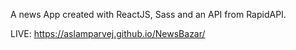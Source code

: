 A news App created with ReactJS, Sass and an API from RapidAPI.

LIVE: https://aslamparvej.github.io/NewsBazar/
